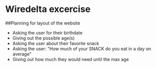 # Wiredelta excercise

##Planning for layout of the website
- Asking the user for their birthdate
- Giving out the possible age(s)
- Asking the user about their favorite snack
- Asking the user: "How much of your SNACK do you eat in a day on average"
- Giving out how much they would need until the max age
